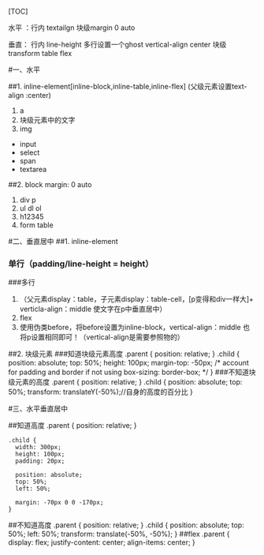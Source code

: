 [TOC]

水平 ：行内 textailgn  块级margin 0 auto

垂直： 行内 line-height 多行设置一个ghost vertical-align center 块级 transform table flex

#一、水平

##1. inline-element[inline-block,inline-table,inline-flex] (父级元素设置text-align :center)

1. a
2. 块级元素中的文字
3. img
* input
* select
* span
* textarea 

##2. block margin: 0 auto
1. div p
2. ul dl ol
3. h12345
4. form table

#二、垂直居中
##1. inline-element 
### 单行（padding/line-height = height）
###多行 


1. （父元素display：table，子元素display：table-cell，[p变得和div一样大]+ verticla-align：middle 使文字在p中垂直居中）
2. flex
3. 使用伪类before，将before设置为inline-block，vertical-align：middle  也将p设置相同即可！（vertical-align是需要参照物的）

##2. 块级元素
###知道块级元素高度
	.parent {
	  position: relative;
	}
	.child {
	  position: absolute;
	  top: 50%;
	  height: 100px;
	  margin-top: -50px; /* account for padding and border if not using box-sizing: border-box; */
	}
###不知道块级元素的高度
	.parent {
	  position: relative;
	}
	.child {
	  position: absolute;
	  top: 50%;
	  transform: translateY(-50%);//自身的高度的百分比
	}

#三、水平垂直居中

##知道高度
	.parent {
	  position: relative;
	}
	
	.child {
	  width: 300px;
	  height: 100px;
	  padding: 20px;
	
	  position: absolute;
	  top: 50%;
	  left: 50%;
	
	  margin: -70px 0 0 -170px;
	}

##不知道高度
	.parent {
	  position: relative;
	}
	.child {
	  position: absolute;
	  top: 50%;
	  left: 50%;
	  transform: translate(-50%, -50%);
	}
##flex
	.parent {
	  display: flex;
	  justify-content: center;
	  align-items: center;
	}